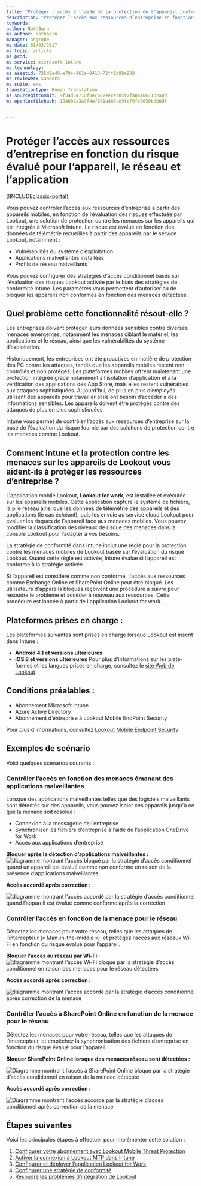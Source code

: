 ```yaml
---
title: "Protéger l’accès à l’aide de la protection de l’appareil contre les menaces | Microsoft Docs"
description: "Protégez l’accès aux ressources d’entreprise en fonction du risque évalué pour l’appareil, le réseau et l’application."
keywords: 
author: NathBarn
ms.author: nathbarn
manager: angrobe
ms.date: 01/03/2017
ms.topic: article
ms.prod: 
ms.service: microsoft-intune
ms.technology: 
ms.assetid: 725d9e40-e70c-461a-9413-72ff1b89a938
ms.reviewer: sandera
ms.suite: ems
translationtype: Human Translation
ms.sourcegitcommit: 9f34d54710f0ec662eecec85f7fa041061132a0d
ms.openlocfilehash: 184002a3a9f4af671a467ce9fe79fe0050bd00df


---
```


# <a name="protect-access-to-company-resource-based-on-device-network-and-application-risk"></a>Protéger l’accès aux ressources d’entreprise en fonction du risque évalué pour l’appareil, le réseau et l’application

[!INCLUDE[classic-portal](../includes/classic-portal.md)]

Vous pouvez contrôler l’accès aux ressources d’entreprise à partir des appareils mobiles, en fonction de l’évaluation des risques effectuée par Lookout, une solution de protection contre les menaces sur les appareils qui est intégrée à Microsoft Intune. Le risque est évalué en fonction des données de télémétrie recueillies à partir des appareils par le service Lookout, notamment :
- Vulnérabilités du système d’exploitation
- Applications malveillantes installées
- Profils de réseau malveillants

Vous pouvez configurer des stratégies d’accès conditionnel basés sur l’évaluation des risques Lookout activée par le biais des stratégies de conformité Intune. Les paramètres vous permettent d’autoriser ou de bloquer les appareils non conformes en fonction des menaces détectées.  

## <a name="what-problem-does-this-solve"></a>Quel problème cette fonctionnalité résout-elle ?
Les entreprises doivent protéger leurs données sensibles contre diverses menaces émergentes, notamment les menaces ciblant le matériel, les applications et le réseau, ainsi que les vulnérabilités du système d’exploitation.

Historiquement, les entreprises ont été proactives en matière de protection des PC contre les attaques, tandis que les appareils mobiles restent non contrôlés et non protégés. Les plateformes mobiles offrent maintenant une protection intégrée grâce notamment à l’isolation d’application et à la vérification des applications des App Store, mais elles restent vulnérables aux attaques sophistiquées. Aujourd'hui, de plus en plus d’employés utilisent des appareils pour travailler et ils ont besoin d’accéder à des informations sensibles. Les appareils doivent être protégés contre des attaques de plus en plus sophistiquées.

Intune vous permet de contrôler l’accès aux ressources d’entreprise sur la base de l’évaluation du risque fournie par des solutions de protection contre les menaces comme Lookout.

## <a name="how-do-intune-and-lookout-device-threat-protection-help-protect-company-resources"></a>Comment Intune et la protection contre les menaces sur les appareils de Lookout vous aident-ils à protéger les ressources d’entreprise ?
L'application mobile Lookout, **Lookout for work**, est installée et exécutée sur les appareils mobiles. Cette application capture le système de fichiers, la pile réseau ainsi que les données de télémétrie des appareils et des applications (le cas échéant), puis les envoie au service cloud Lookout pour évaluer les risques de l’appareil face aux menaces mobiles. Vous pouvez modifier la classification des niveaux de risque des menaces dans la console Lookout pour l’adapter à vos besoins.  

La stratégie de conformité dans Intune inclut une règle pour la protection contre les menaces mobiles de Lookout basée sur l’évaluation du risque Lookout. Quand cette règle est activée, Intune évalue si l’appareil est conforme à la stratégie activée.

Si l’appareil est considéré comme non conforme, l'accès aux ressources comme Exchange Online et SharePoint Online peut être bloqué. Les utilisateurs d'appareils bloqués reçoivent une procédure à suivre pour résoudre le problème et accéder à nouveau aux ressources. Cette procédure est lancée à partir de l'application Lookout for work.

## <a name="supported-platforms"></a>Plateformes prises en charge :
Les plateformes suivantes sont prises en charge lorsque Lookout est inscrit dans Intune :
* **Android 4.1 et versions ultérieures**
* **iOS 8 et versions ultérieures** Pour plus d’informations sur les plate-formes et les langues prises en charge, consultez le [site Web de Lookout](https://personal.support.lookout.com/hc/en-us/articles/114094140253).

## <a name="prerequisites"></a>Conditions préalables :
* Abonnement Microsoft Intune
* Azure Active Directory
* Abonnement d’entreprise à Lookout Mobile EndPoint Security  

Pour plus d’informations, consultez [Lookout Mobile Endpoint Security](https://www.lookout.com/products/mobile-endpoint-security)

## <a name="sample-scenarios"></a>Exemples de scénario
Voici quelques scénarios courants :

### <a name="control-access-based-on-threats-from-malicious-apps"></a>Contrôler l’accès en fonction des menaces émanant des applications malveillantes
Lorsque des applications malveillantes telles que des logiciels malveillants sont détectés sur des appareils, vous pouvez isoler ces appareils jusqu'à ce que la menace soit résolue :
* Connexion à la messagerie de l’entreprise
* Synchroniser les fichiers d’entreprise à l’aide de l’application OneDrive for Work
* Accès aux applications d’entreprise

**Bloquer après la détection d’applications malveillantes :**
![diagramme montrant l’accès bloqué par la stratégie d’accès conditionnel quand un appareil est évalué comme non conforme en raison de la présence d’applications malveillantes](../media/mtp/malicious-apps-blocked.png)

**Accès accordé après correction :**

![diagramme montrant l’accès accordé par la stratégie d’accès conditionnel quand l’appareil est évalué comme conforme après la correction](../media/mtp/malicious-apps-unblocked.png)

### <a name="control-access-based-on-threat-to-network"></a>Contrôler l’accès en fonction de la menace pour le réseau
Détectez les menaces pour votre réseau, telles que les attaques de l’intercepteur (« Man-in-the-middle »), et protégez l’accès aux réseaux Wi-Fi en fonction du risque évalué pour l’appareil.

**Bloquer l'accès au réseau par Wi-Fi :**
![diagramme montrant l’accès Wi-Fi bloqué par la stratégie d’accès conditionnel en raison des menaces pour le réseau détectées](../media/mtp/network-wifi-blocked.png)

**Accès accordé après correction :**

![diagramme montrant l’accès accordé par la stratégie d’accès conditionnel après correction de la menace](../media/mtp/network-wifi-unblocked.png)
### <a name="control-access-to-sharepoint-online-based-on-threat-to-network"></a>Contrôler l’accès à SharePoint Online en fonction de la menace pour le réseau

Détectez les menaces pour votre réseau, telles que les attaques de l’intercepteur, et empêchez la synchronisation des fichiers d’entreprise en fonction du risque évalué pour l’appareil.

**Bloquer SharePoint Online lorsque des menaces réseau sont détectées :**

![Diagramme montrant l’accès à SharePoint Online bloqué par la stratégie d’accès conditionnel en raison de la menace détectée](../media/mtp/network-spo-blocked.png)


**Accès accordé après correction :**

![Diagramme montrant l’accès accordé par la stratégie d’accès conditionnel après correction de la menace](../media/mtp/network-spo-unblocked.png)

## <a name="next-steps"></a>Étapes suivantes
Voici les principales étapes à effectuer pour implémenter cette solution :
1.  [Configurer votre abonnement avec Lookout Mobile Threat Protection](set-up-your-subscription-with-lookout-mtp.md)
2.  [Activer la connexion à Lookout MTP dans Intune](enable-lookout-mtp-connection-in-intune.md)
3.  [Configurer et déployer l’application Lookout for Work](configure-and-deploy-lookout-for-work-apps.md)
4.  [Configurer une stratégie de conformité](enable-device-threat-protection-rule-in-compliance-policy.md)
5.  [Résoudre les problèmes d’intégration de Lookout](http://docs.microsoft.com/en-us/intune/troubleshoot/troubleshooting-lookout-integration)



<!--HONumber=Jan17_HO1-->


